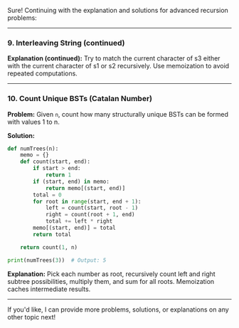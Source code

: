 Sure! Continuing with the explanation and solutions for advanced recursion problems:

---

### 9. **Interleaving String** (continued)

**Explanation (continued):**
Try to match the current character of s3 either with the current character of s1 or s2 recursively. Use memoization to avoid repeated computations.

---

### 10. **Count Unique BSTs (Catalan Number)**

**Problem:**
Given `n`, count how many structurally unique BSTs can be formed with values 1 to n.

**Solution:**

```python
def numTrees(n):
    memo = {}
    def count(start, end):
        if start > end:
            return 1
        if (start, end) in memo:
            return memo[(start, end)]
        total = 0
        for root in range(start, end + 1):
            left = count(start, root - 1)
            right = count(root + 1, end)
            total += left * right
        memo[(start, end)] = total
        return total

    return count(1, n)

print(numTrees(3))  # Output: 5
```

**Explanation:**
Pick each number as root, recursively count left and right subtree possibilities, multiply them, and sum for all roots. Memoization caches intermediate results.

---

If you'd like, I can provide more problems, solutions, or explanations on any other topic next!
